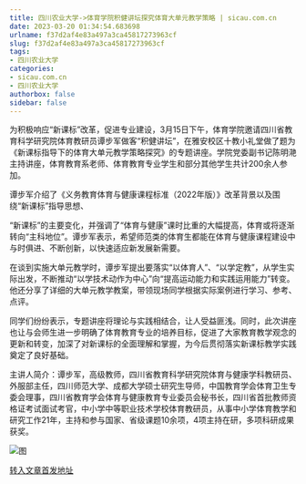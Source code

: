 ```yaml
---
title: 四川农业大学->体育学院积健讲坛探究体育大单元教学策略 | sicau.com.cn
date: 2023-03-20 01:34:54.683698
urlname: f37d2af4e83a497a3ca45817273963cf
slug: f37d2af4e83a497a3ca45817273963cf
tags: 
- 四川农业大学
categories:
- sicau.com.cn
- 四川农业大学
authorbox: false
sidebar: false
---
```

为积极响应“新课标”改革，促进专业建设，3月15日下午，体育学院邀请四川省教育科学研究院体育教研员谭步军做客“积健讲坛”，在雅安校区十教小礼堂做了题为《新课标指导下的体育大单元教学策略探究》的专题讲座。学院党委副书记陈明滟主持讲座，体育教育系老师、体育教育专业学生和部分其他学生共计200余人参加。  

谭步军介绍了《义务教育体育与健康课程标准（2022年版）》改革背景以及围绕“新课标”指导思想、
<!--more-->
“新课标”的主要变化，并强调了“体育与健康”课时比重的大幅提高，体育或将逐渐转向“主科地位”。谭步军表示，希望师范类的体育生都能在体育与健康课程建设中与时俱进、不断创新，以快速适应新发展新需要。

在谈到实施大单元教学时，谭步军提出要落实“以体育人”、“以学定教”，从学生实际出发，不断推动“以学技术动作为中心”向“提高运动能力和实践运用能力”转变。他还分享了详细的大单元教学教案，带领现场同学根据实际案例进行学习、参考、点评。

同学们纷纷表示，专题讲座将理论与实践相结合，让人受益匪浅。同时，此次讲座也让与会师生进一步明确了体育教育专业的培养目标，促进了大家教育教学观念的更新和转变，加深了对新课标的全面理解和掌握，为今后贯彻落实新课标教学实践奠定了良好基础。

主讲人简介：谭步军，高级教师，四川省教育科学研究院体育与健康学科教研员、外服部主任，四川师范大学、成都大学硕士研究生导师，中国教育学会体育卫生专委会理事，四川省教育学会体育与健康教育专业委员会秘书长，四川省首批教师资格证考试面试考官，中小学中等职业技术学校体育教研员，从事中小学体育教学和研究工作21年，主持和参与国家、省级课题10余项，4项主持在研，多项科研成果获奖。  

![图](https://news.sicau.edu.cn/__local/C/69/7A/BFDB5E46EC724C51B2F1B98B348_EA62DE9F_84390.png)

[转入文章首发地址](https://news.sicau.edu.cn/info/1078/71450.htm)
